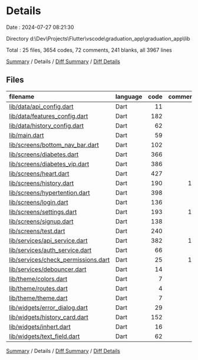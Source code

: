 # Details

Date : 2024-07-27 08:21:30

Directory d:\\Dev\\Projects\\Flutter\\vscode\\graduation_app\\graduation_app\\lib

Total : 25 files,  3654 codes, 72 comments, 241 blanks, all 3967 lines

[Summary](results.md) / Details / [Diff Summary](diff.md) / [Diff Details](diff-details.md)

## Files
| filename | language | code | comment | blank | total |
| :--- | :--- | ---: | ---: | ---: | ---: |
| [lib/data/api_config.dart](/lib/data/api_config.dart) | Dart | 11 | 2 | 6 | 19 |
| [lib/data/features_config.dart](/lib/data/features_config.dart) | Dart | 182 | 1 | 12 | 195 |
| [lib/data/history_config.dart](/lib/data/history_config.dart) | Dart | 62 | 1 | 4 | 67 |
| [lib/main.dart](/lib/main.dart) | Dart | 59 | 0 | 11 | 70 |
| [lib/screens/bottom_nav_bar.dart](/lib/screens/bottom_nav_bar.dart) | Dart | 102 | 1 | 9 | 112 |
| [lib/screens/diabetes.dart](/lib/screens/diabetes.dart) | Dart | 366 | 1 | 15 | 382 |
| [lib/screens/diabetes_vip.dart](/lib/screens/diabetes_vip.dart) | Dart | 386 | 1 | 17 | 404 |
| [lib/screens/heart.dart](/lib/screens/heart.dart) | Dart | 427 | 1 | 15 | 443 |
| [lib/screens/history.dart](/lib/screens/history.dart) | Dart | 190 | 19 | 15 | 224 |
| [lib/screens/hypertention.dart](/lib/screens/hypertention.dart) | Dart | 398 | 1 | 16 | 415 |
| [lib/screens/login.dart](/lib/screens/login.dart) | Dart | 136 | 1 | 5 | 142 |
| [lib/screens/settings.dart](/lib/screens/settings.dart) | Dart | 193 | 16 | 12 | 221 |
| [lib/screens/signup.dart](/lib/screens/signup.dart) | Dart | 138 | 1 | 6 | 145 |
| [lib/screens/test.dart](/lib/screens/test.dart) | Dart | 240 | 1 | 13 | 254 |
| [lib/services/api_service.dart](/lib/services/api_service.dart) | Dart | 382 | 11 | 38 | 431 |
| [lib/services/auth_service.dart](/lib/services/auth_service.dart) | Dart | 66 | 1 | 11 | 78 |
| [lib/services/check_permissions.dart](/lib/services/check_permissions.dart) | Dart | 25 | 12 | 8 | 45 |
| [lib/services/debouncer.dart](/lib/services/debouncer.dart) | Dart | 14 | 0 | 3 | 17 |
| [lib/theme/colors.dart](/lib/theme/colors.dart) | Dart | 7 | 0 | 2 | 9 |
| [lib/theme/routes.dart](/lib/theme/routes.dart) | Dart | 4 | 1 | 1 | 6 |
| [lib/theme/theme.dart](/lib/theme/theme.dart) | Dart | 7 | 0 | 2 | 9 |
| [lib/widgets/error_dialog.dart](/lib/widgets/error_dialog.dart) | Dart | 29 | 0 | 4 | 33 |
| [lib/widgets/history_card.dart](/lib/widgets/history_card.dart) | Dart | 152 | 0 | 8 | 160 |
| [lib/widgets/inhert.dart](/lib/widgets/inhert.dart) | Dart | 16 | 0 | 5 | 21 |
| [lib/widgets/text_field.dart](/lib/widgets/text_field.dart) | Dart | 62 | 0 | 3 | 65 |

[Summary](results.md) / Details / [Diff Summary](diff.md) / [Diff Details](diff-details.md)